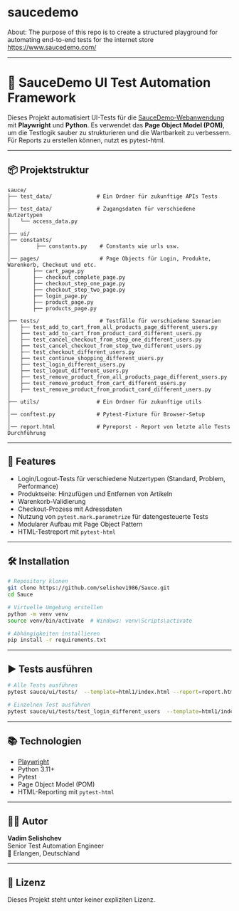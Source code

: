 # saucedemo
About:
The purpose of this repo is to create a structured playground for automating end-to-end tests for the internet store https://www.saucedemo.com/ 

---

# 🧪 SauceDemo UI Test Automation Framework

Dieses Projekt automatisiert UI-Tests für die [SauceDemo-Webanwendung](https://www.saucedemo.com/) mit **Playwright** und **Python**. Es verwendet das **Page Object Model (POM)**, um die Testlogik sauber zu strukturieren und die Wartbarkeit zu verbessern.
Für Reports zu erstellen können, nutzt es pytest-html.

---

## 📦 Projektstruktur

```plaintext
sauce/
├── test_data/              # Ein Ordner für zukunftige APIs Tests
│
├── test_data/              # Zugangsdaten für verschiedene Nutzertypen
│   └── access_data.py
│
├── ui/
│── constants/
│        ├── constants.py    # Constants wie urls usw.
│
│── pages/                   # Page Objects für Login, Produkte, Warenkorb, Checkout und etc.
│       ├── cart_page.py
│       ├── checkout_complete_page.py
│       ├── checkout_step_one_page.py
│       ├── checkout_step_two_page.py
│       ├── login_page.py
│       ├── product_page.py
│       ├── products_page.py
│
├── tests/                   # Testfälle für verschiedene Szenarien
│   ├── test_add_to_cart_from_all_products_page_different_users.py
│   ├── test_add_to_cart_from_product_card_different_users.py
│   ├── test_cancel_checkout_from_step_one_different_users.py
│   ├── test_cancel_checkout_from_step_two_different_users.py
│   ├── test_checkout_different_users.py
│   ├── test_continue_shopping_different_users.py
│   ├── test_login_different_users.py
│   ├── test_logout_different_users.py
│   ├── test_remove_product_from_all_products_page_different_users.py
│   ├── test_remove_product_from_cart_different_users.py
│   ├── test_remove_product_from_product_card_different_users.py
│
├── utils/                  # Ein Ordner für zukunftige utils
│
│── conftest.py             # Pytest-Fixture für Browser-Setup
│
│── report.html             # Pyreporst - Report von letzte alle Tests Durchführung
```

---

## 🚀 Features

- Login/Logout-Tests für verschiedene Nutzertypen (Standard, Problem, Performance)
- Produktseite: Hinzufügen und Entfernen von Artikeln
- Warenkorb-Validierung
- Checkout-Prozess mit Adressdaten
- Nutzung von `pytest.mark.parametrize` für datengesteuerte Tests
- Modularer Aufbau mit Page Object Pattern
- HTML-Testreport mit `pytest-html`

---

## 🛠️ Installation

```bash
# Repository klonen
git clone https://github.com/selishev1986/Sauce.git
cd Sauce

# Virtuelle Umgebung erstellen
python -m venv venv
source venv/bin/activate  # Windows: venv\Scripts\activate

# Abhängigkeiten installieren
pip install -r requirements.txt
```

---

## ▶️ Tests ausführen

```bash
# Alle Tests ausführen
pytest sauce/ui/tests/  --template=html1/index.html --report=report.html

# Einzelnen Test ausführen
pytest sauce/ui/tests/test_login_different_users  --template=html1/index.html --report=report.html
```

---

## 📚 Technologien

- [Playwright](https://playwright.dev/python/)
- Python 3.11+
- Pytest
- Page Object Model (POM)
- HTML-Reporting mit `pytest-html`

---

## 👨‍💻 Autor

**Vadim Selishchev**  
Senior Test Automation Engineer  
📍 Erlangen, Deutschland  

---

## 📄 Lizenz

Dieses Projekt steht unter keiner expliziten Lizenz.

```
